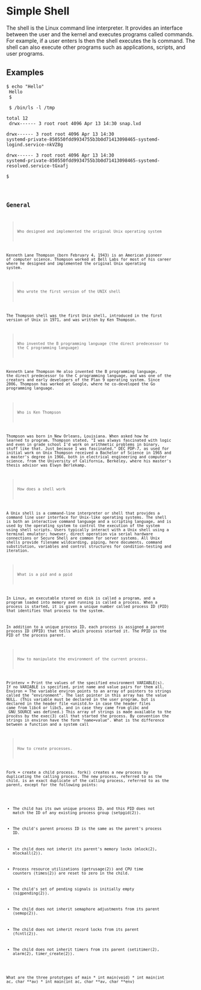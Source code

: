 # Simple Shell

The shell is the Linux command line interpreter. It provides an interface 
between the user and the kernel and executes programs called commands. For 
example, if a user enters ls then the shell executes the ls command. The shell
can also execute other programs such as applications, scripts, and user 
programs.

## Examples

<code>$ echo "Hello"<br>
Hello<br>
$<br>
<br>
$ /bin/ls -l /tmp<br>
total 12<br>
drwx------ 3 root root 4096 Apr 13 14:30 snap.lxd<br>
drwx------ 3 root root 4096 Apr 13 14:30 systemd-private-850550fdd9934755b3b0d71413098465-systemd-logind.service-nkVZ8g<br>
drwx------ 3 root root 4096 Apr 13 14:30 systemd-private-850550fdd9934755b3b0d71413098465-systemd-resolved.service-tGxafj<br>
$<br>
<code>
## General

>Who designed and implemented the original Unix operating system

Kenneth Lane Thompson (born February 4, 1943) is an American pioneer of computer science. Thompson worked at Bell Labs for most of his career where he designed and implemented the original Unix operating system.

>Who wrote the first version of the UNIX shell

The Thompson shell was the first Unix shell, introduced in the first version of Unix in 1971, and was written by Ken Thompson.

>Who invented the B programming language (the direct predecessor to the C programming language)

Kenneth Lane Thompson He also invented the B programming language, the direct predecessor to the C programming language, and was one of the creators and early developers of the Plan 9 operating system. Since 2006, Thompson has worked at Google, where he co-developed the Go programming language.

>Who is Ken Thompson

Thompson was born in New Orleans, Louisiana. When asked how he learned to program, Thompson stated, "I was always fascinated with logic and even in grade school I'd work on arithmetic problems in binary, stuff like that. Just because I was fascinated." DEC PDP-7, as used for initial work on Unix Thompson received a Bachelor of Science in 1965 and a master's degree in 1966, both in electrical engineering and computer science, from the University of California, Berkeley, where his master's thesis advisor was Elwyn Berlekamp.

>How does a shell work

A Unix shell is a command-line interpreter or shell that provides a command line user interface for Unix-like operating systems. The shell is both an interactive command language and a scripting language, and is used by the operating system to control the execution of the system using shell scripts. Users typically interact with a Unix shell using a terminal emulator; however, direct operation via serial hardware connections or Secure Shell are common for server systems. All Unix shells provide filename wildcarding, piping, here documents, command substitution, variables and control structures for condition-testing and iteration.

>What is a pid and a ppid

In Linux, an executable stored on disk is called a program, and a program loaded into memory and running is called a process. When a process is started, it is given a unique number called process ID (PID) that identifies that process to the system.

In addition to a unique process ID, each process is assigned a parent process ID (PPID) that tells which process started it. The PPID is the PID of the process parent.

>How to manipulate the environment of the current process.

Printenv = Print the values of the specified environment VARIABLE(s). If no VARIABLE is specified, print name and value pairs for them all. Environ = The variable environ points to an array of pointers to strings called the "environment". The last pointer in this array has the value NULL. (This variable must be declared in the user program, but is declared in the header file <unistd.h> in case the header files came from libc4 or libc5, and in case they came from glibc and _GNU_SOURCE was defined.) This array of strings is made available to the process by the exec(3) call that started the process. By convention the strings in environ have the form "name=value". What is the difference between a function and a system call

>How to create processes.

Fork = create a child process. fork() creates a new process by duplicating the calling process. The new process, referred to as the child, is an exact duplicate of the calling process, referred to as the parent, except for the following points:

   *  The child has its own unique process ID, and this PID does not match the ID of any existing process group (setpgid(2)).

   *  The child's parent process ID is the same as the parent's process ID.

   *  The child does not inherit its parent's memory locks (mlock(2), mlockall(2)).

   *  Process resource utilizations (getrusage(2)) and CPU time counters (times(2)) are reset to zero in the child.

   *  The child's set of pending signals is initially empty (sigpending(2)).

   *  The child does not inherit semaphore adjustments from its parent (semop(2)).

   *  The child does not inherit record locks from its parent (fcntl(2)).

   *  The child does not inherit timers from its parent (setitimer(2), alarm(2), timer_create(2)).

What are the three prototypes of main
    * int main(void)
    * int main(int ac, char **av)
    * int main(int ac, char **av, char **env)


